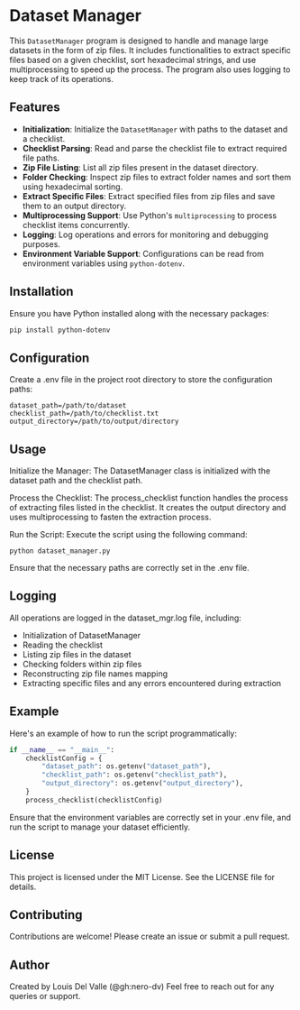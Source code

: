 # Dataset Manager

This `DatasetManager` program is designed to handle and manage large datasets in the form of zip files. It includes functionalities to extract specific files based on a given checklist, sort hexadecimal strings, and use multiprocessing to speed up the process. The program also uses logging to keep track of its operations.

## Features

- **Initialization**: Initialize the `DatasetManager` with paths to the dataset and a checklist.
- **Checklist Parsing**: Read and parse the checklist file to extract required file paths.
- **Zip File Listing**: List all zip files present in the dataset directory.
- **Folder Checking**: Inspect zip files to extract folder names and sort them using hexadecimal sorting.
- **Extract Specific Files**: Extract specified files from zip files and save them to an output directory.
- **Multiprocessing Support**: Use Python's `multiprocessing` to process checklist items concurrently.
- **Logging**: Log operations and errors for monitoring and debugging purposes.
- **Environment Variable Support**: Configurations can be read from environment variables using `python-dotenv`.

## Installation

Ensure you have Python installed along with the necessary packages:

```bash
pip install python-dotenv
```

## Configuration
Create a .env file in the project root directory to store the configuration paths:
```
dataset_path=/path/to/dataset
checklist_path=/path/to/checklist.txt
output_directory=/path/to/output/directory
```

## Usage
Initialize the Manager: The DatasetManager class is initialized with the dataset path and the checklist path.

Process the Checklist: The process_checklist function handles the process of extracting files listed in the checklist. It creates the output directory and uses multiprocessing to fasten the extraction process.

Run the Script: Execute the script using the following command:
```
python dataset_manager.py
```
Ensure that the necessary paths are correctly set in the .env file.

## Logging
All operations are logged in the dataset_mgr.log file, including:

- Initialization of DatasetManager
- Reading the checklist
- Listing zip files in the dataset
- Checking folders within zip files
- Reconstructing zip file names mapping
- Extracting specific files and any errors encountered during extraction

## Example
Here's an example of how to run the script programmatically:

```Python Script:
if __name__ == "__main__":
    checklistConfig = {
        "dataset_path": os.getenv("dataset_path"),
        "checklist_path": os.getenv("checklist_path"),
        "output_directory": os.getenv("output_directory"),
    }
    process_checklist(checklistConfig)
```
Ensure that the environment variables are correctly set in your .env file, and run the script to manage your dataset efficiently.

## License
This project is licensed under the MIT License. See the LICENSE file for details.

## Contributing
Contributions are welcome! Please create an issue or submit a pull request.

## Author
Created by Louis Del Valle (@gh:nero-dv) Feel free to reach out for any queries or support.
